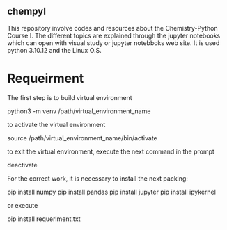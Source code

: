## chempyI
This repository involve codes and resources about the Chemistry-Python Course I. The different topics are explained through the jupyter notebooks which can open with visual study or jupyter notebboks web site. It is used python 3.10.12 and the Linux O.S.

# Requeirment 
The first step is to build virtual environment

python3 -m venv /path/virtual_environment_name

to activate the virtual environment

source /path/virtual_environment_name/bin/activate

to exit the virtual environment, execute the next command in the prompt

deactivate

For the correct work, it is necessary to install the next packing:

pip install numpy
pip install pandas
pip install jupyter
pip install ipykernel

or execute

pip install requeriment.txt

